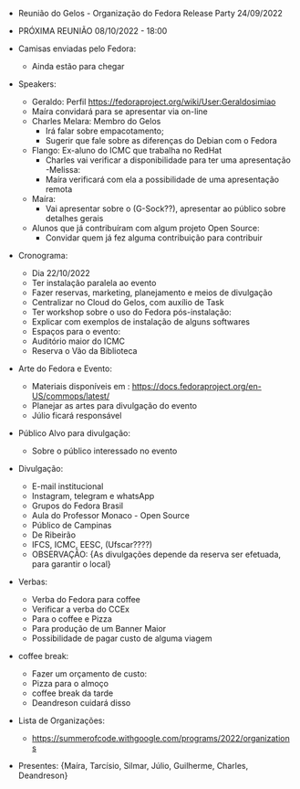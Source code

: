 - Reunião do Gelos - Organização do Fedora Release Party 24/09/2022
 
- PRÓXIMA REUNIÃO 08/10/2022 - 18:00
 
- Camisas enviadas pelo Fedora:
	- Ainda estão para chegar
- Speakers:
	- Geraldo: Perfil https://fedoraproject.org/wiki/User:Geraldosimiao
	- Maíra convidará para se apresentar via on-line
	- Charles Melara: Membro do Gelos
		- Irá falar sobre empacotamento; 
		- Sugerir que fale sobre as diferenças do Debian com o Fedora  
	- Flango: Ex-aluno do ICMC que trabalha no RedHat
		- Charles vai verificar a disponibilidade para ter uma apresentação
	-Melissa:
		- Maíra verificará com ela a possibilidade de uma apresentação remota
	- Maíra:
		- Vai apresentar sobre o (G-Sock??), apresentar ao público sobre detalhes gerais
	- Alunos que já contribuíram com algum projeto Open Source:
		- Convidar quem já fez alguma contribuição para contribuir
- Cronograma:
	- Dia 22/10/2022
	- Ter instalação paralela ao evento 
	- Fazer reservas, marketing, planejamento e meios de divulgação
	- Centralizar no Cloud do Gelos, com auxílio de Task 
	- Ter workshop sobre o uso do Fedora pós-instalação:
	- Explicar com  exemplos de instalação de alguns softwares 
	- Espaços para o evento:
	- Auditório maior do ICMC
	- Reserva o Vão da Biblioteca
 
- Arte do Fedora e Evento:
	- Materiais disponíveis em : https://docs.fedoraproject.org/en-US/commops/latest/
	- Planejar as artes para divulgação do evento
	- Júlio ficará responsável
- Público Alvo para divulgação:
	- Sobre o público interessado no evento
 - Divulgação:
	- E-mail institucional
	- Instagram, telegram e whatsApp
	- Grupos do Fedora Brasil
	- Aula do Professor Monaco - Open Source
    - Público de Campinas
    - De Ribeirão
    - IFCS, ICMC, EESC, (Ufscar????)
	- OBSERVAÇÃO: {As divulgações depende da reserva ser efetuada, para garantir o local}
- Verbas:
	- Verba do Fedora para coffee
	- Verificar a verba do CCEx
	- Para o coffee e Pizza
	- Para produção de um Banner Maior
	- Possibilidade de pagar custo de alguma viagem
- coffee break:
	- Fazer um orçamento de custo:
	- Pizza para o almoço
	- coffee break da tarde
	- Deandreson cuidará disso
- Lista de Organizações:
	- https://summerofcode.withgoogle.com/programs/2022/organizations
	
- Presentes: {Maíra, Tarcísio, Silmar, Júlio, Guilherme, Charles, Deandreson}
